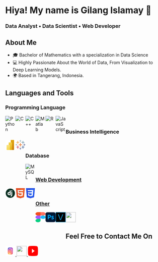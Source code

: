 # Hiya! My name is Gilang Islamay 👋

### Data Analyst • Data Scientist • Web Developer

## About Me
* 🎓 Bachelor of Mathematics with a specialization in Data Science
* 💻 Highly Passionate About the World of Data, From Visualization to Deep Learning Models.
* 🌍 Based in Tangerang, Indonesia.

## Languages and Tools
### Programming Language
<img align="left" alt="Python" width="32px" src="https://cdn.jsdelivr.net/gh/devicons/devicon/icons/python/python-original.svg" style="padding-right:0px;" />
<img align="left" alt="C" width="32px" src="https://cdn.jsdelivr.net/gh/devicons/devicon/icons/c/c-original.svg" style="padding-right:0px;" />
<img align="left" alt="C++" width="32px" src="https://cdn.jsdelivr.net/gh/devicons/devicon/icons/cplusplus/cplusplus-original.svg" style="padding-right:0px;" />
<img align="left" alt="Matlab" width="32px" src="https://cdn.jsdelivr.net/gh/devicons/devicon/icons/matlab/matlab-original.svg" style="padding-right:0px;" />
<img align="left" alt="R" width="32px" src="https://cdn.jsdelivr.net/gh/devicons/devicon/icons/r/r-original.svg" style="padding-right:0px;" />
<img align="left" alt="JavaScript" width="32px" src="https://cdn.jsdelivr.net/gh/devicons/devicon/icons/javascript/javascript-original.svg" style="padding-right:0px;" />

<br>

### Business Intelligence
<img align="left" alt="PowerBI" height="32" src="https://github.com/AfterRain007/AfterRain007/blob/main/Logo%20Etc/Microsoft-Power-BI-Logo_PNG4 1.svg" style="padding-bottom: 50px; padding-right:0px;"/>
<img align="left" alt="Tableau" width="32px" src="https://github.com/AfterRain007/AfterRain007/blob/main/Logo%20Etc/tableau-software.svg" style="padding-bottom: 50px; padding-right:0px;" />

<br>

### Database
<img align="left" alt="MySQL" width="32px" src="https://cdn.jsdelivr.net/gh/devicons/devicon/icons/mysql/mysql-original.svg" style="padding-right:0px;" /> <a href="https://www.github.com/AfterRain007" target="_blank" rel="noreferrer"> <picture> 

<br>

### Web Development
<img align="left" alt="Tableau" width="32px" height="32" src="https://github.com/AfterRain007/AfterRain007/blob/main/Logo%20Etc/pngwing.com.png" style="padding-bottom: 50px; padding-right:0px;"/> 
<img align="left" alt="Tableau" width="32px" height="32" src="https://github.com/AfterRain007/AfterRain007/blob/main/Logo%20Etc/HTML5_Badge.svg" style="padding-bottom: 50px; padding-right:0px;"/> 
<img align="left" alt="Tableau" width="32px" height="32" src="https://github.com/AfterRain007/AfterRain007/blob/main/Logo%20Etc/CSS3_logo.svg" style="padding-bottom: 50px; padding-right:0px;"/> 

<br>

### Other
<img align="left" alt="Tableau" width="32px" height="32" src="https://github.com/AfterRain007/AfterRain007/blob/main/Logo%20Etc/figma-seeklogo.svg" style="padding-bottom: 50px; padding-right:0px;"/>
<img align="left" alt="Tableau" width="32px" height="32" src="https://github.com/AfterRain007/AfterRain007/blob/main/Logo%20Etc/photoshop.png" style="padding-bottom: 50px; padding-right:0px;"/> 
<img align="left" alt="Tableau" width="32px" height="32" src="https://github.com/AfterRain007/AfterRain007/blob/main/Logo%20Etc/sony-vegas-logo-icon.svg" style="padding-bottom: 50px; padding-right:0px;"/> 
<img align="left"> <a target="_blank" rel="noreferrer"> <picture> <source media="(prefers-color-scheme: dark)" srcset="https://raw.githubusercontent.com/danielcranney/readme-generator/main/public/icons/socials/github-dark.svg"/> <source media="(prefers-color-scheme: light)" srcset="https://raw.githubusercontent.com/danielcranney/readme-generator/main/public/icons/socials/github.svg" /> <img src="https://raw.githubusercontent.com/danielcranney/readme-generator/main/public/icons/socials/github.svg" width="32" height="32" /> </picture>

## Feel Free to Contact Me On
<p align="left"> <a href="http://www.instagram.com/razel007/" target="_blank" rel="noreferrer"> <picture> <source media="(prefers-color-scheme: dark)" srcset="https://github.com/AfterRain007/AfterRain007/blob/main/Logo%20Etc/instagram-seeklogo-white.svg" /> <source media="(prefers-color-scheme: light)" srcset="https://github.com/AfterRain007/AfterRain007/blob/main/Logo%20Etc/instagram-seeklogo.svg" /> <img src="https://github.com/AfterRain007/AfterRain007/blob/main/Logo%20Etc/cdnlogo.com_instagram.svg" width="32" height="32" /> </picture> 
</a> <a href="https://www.linkedin.com/in/gilang-islamay-putra-djuharis-842196259/" target="_blank" rel="noreferrer"> <picture> <source media="(prefers-color-scheme: dark)" srcset="https://raw.githubusercontent.com/danielcranney/readme-generator/main/public/icons/socials/linkedin-dark.svg" /> <source media="(prefers-color-scheme: light)" srcset="https://raw.githubusercontent.com/danielcranney/readme-generator/main/public/icons/socials/linkedin.svg" /> <img src="https://raw.githubusercontent.com/danielcranney/readme-generator/main/public/icons/socials/linkedin.svg" width="32" height="32" /> </picture>
</a> <a href="https://www.youtube.com/@afterrain37" target="_blank" rel="noreferrer"> <picture> <source media="(prefers-color-scheme: dark)" srcset="https://github.com/AfterRain007/AfterRain007/blob/main/Logo%20Etc/YouTube-Icon-Full-Color-Logo.wine.svg" /> <source media="(prefers-color-scheme: light)" srcset="https://github.com/AfterRain007/AfterRain007/blob/main/Logo%20Etc/YouTube-Icon-Full-Color-Logo.wine.svg" /> <img src="https://github.com/AfterRain007/AfterRain007/blob/main/Logo%20Etc/YouTube-Icon-Full-Color-Logo.wine.svg" width="32" height="32"/> </picture> </a></p>
